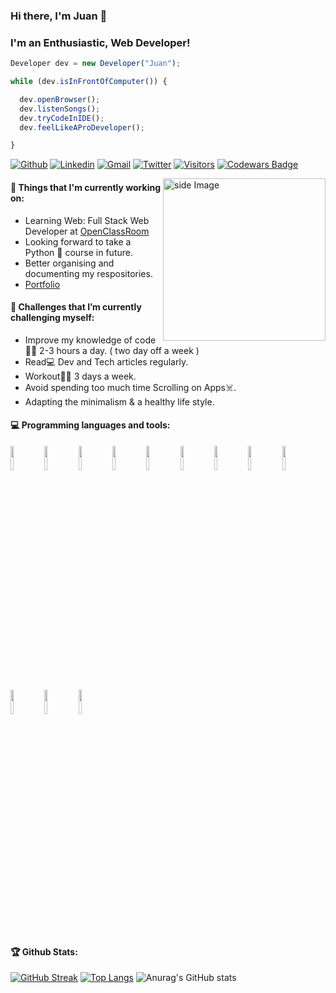 ### Hi there, I'm Juan 👋

### I'm an Enthusiastic, Web Developer!

```javascript
Developer dev = new Developer("Juan");

while (dev.isInFrontOfComputer()) {

  dev.openBrowser();
  dev.listenSongs();
  dev.tryCodeInIDE();
  dev.feelLikeAProDeveloper();

}
```

[![Github](https://img.shields.io/github/followers/juanf1990?label=Github&style=social)](https://github.com/juanf1990)
[![Linkedin](https://img.shields.io/badge/-LinkedIn-blue?style=flat&logo=Linkedin&logoColor=white)](https://www.linkedin.com/in/juan-frontend)
[![Gmail](https://img.shields.io/badge/-Gmail-c14438?style=flat&logo=Gmail&logoColor=white)](mailto:juanandres15@gmail.com)
[![Twitter](https://img.shields.io/twitter/follow/juanf1990?label=Twitter&style=social)](https://twitter.com/JuanAndresF1990)
[![Visitors](https://visitor-badge.laobi.icu/badge?page_id=juanf1990.juanf1990)](https://github.com/juanf1990/)
<a target="_blank" href="https://www.codewars.com/users/juanf1990"><img src="https://www.codewars.com/users/juanf1990/badges/micro" alt="Codewars Badge" /></a>

<!-- gif Image -->
<img src="https://media.giphy.com/media/M9gbBd9nbDrOTu1Mqx/giphy.gif" alt="side Image" align="right" width="260" height="auto" />

#### 💼 Things that I'm currently working on:

- Learning Web: Full Stack Web Developer at [OpenClassRoom]("https://github.com/OpenClassrooms")
- Looking forward to take a Python 🐍 course in future.
- Better organising and documenting my respositories.
- [Portfolio](https://challenge-rouge.vercel.app/)

#### 🌱 Challenges that I’m currently challenging myself:

- Improve my knowledge of code:man_technologist: 2-3 hours a day. ( two day off a week )
- Read:computer: Dev and Tech articles regularly.
- Workout:weight_lifting_man: 3 days a week.
- Avoid spending too much time Scrolling on Apps:skull_and_crossbones:.
- Adapting the minimalism & a healthy life style.

#### :computer: Programming languages and tools:

<p>
  <code><img width="10%" src="https://www.vectorlogo.zone/logos/mysql/mysql-ar21.svg"></code>
  <code><img width="10%" src="https://www.vectorlogo.zone/logos/mongodb/mongodb-ar21.svg"></code>
  <code><img width="10%" src="https://www.vectorlogo.zone/logos/git-scm/git-scm-ar21.svg"></code>
  <code><img width="10%" src="https://www.vectorlogo.zone/logos/reactjs/reactjs-ar21.svg"></code>
  <code><img width="10%" src="https://www.vectorlogo.zone/logos/angular/angular-ar21.svg"></code>
  <code><img width="10%" src="https://www.vectorlogo.zone/logos/sass-lang/sass-lang-ar21.svg"></code>
  <code><img width="10%" src="https://www.vectorlogo.zone/logos/docker/docker-ar21.svg"></code>
  <code><img width="10%" src="https://www.vectorlogo.zone/logos/nodejs/nodejs-ar21.svg"></code>
  <code><img width="10%" src="https://www.vectorlogo.zone/logos/getbootstrap/getbootstrap-ar21.svg"></code>
  <code><img width="10%" src="https://www.vectorlogo.zone/logos/w3_html5/w3_html5-ar21.svg"></code>
  <code><img width="10%" src="https://www.vectorlogo.zone/logos/netlifyapp_watercss/netlifyapp_watercss-official.svg"></code>
  <code><img width="10%" src="https://www.vectorlogo.zone/logos/javascript/javascript-ar21.svg"></code>
</p>

#### 🏆 Github Stats:

[![GitHub Streak](http://github-readme-streak-stats.herokuapp.com?user=juanf1990&theme=dracula&hide_border=true)](https://git.io/streak-stats)
[![Top Langs](https://github-readme-stats.vercel.app/api/top-langs/?username=juanf1990&layout=compact&theme=dracula&hide_border=true)](https://github.com/anuraghazra/github-readme-stats)
![Anurag's GitHub stats](https://github-readme-stats.vercel.app/api?username=juanf1990&show_icons=true&theme=dracula&hide_border=true)
